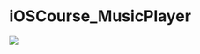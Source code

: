 # iOSCourse_MusicPlayer
![](https://github.com/LittleHeap/iOSCourse_MusicPlayer/blob/master/音频播放UITests/demo.gif)

